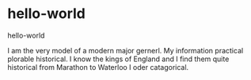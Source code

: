 # hello-world
hello-world

I am the very model of a modern major gernerl. My information practical plorable historical. I know the kings of England and I find them quite historical from Marathon to Waterloo I oder catagorical.
